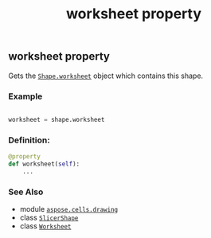 ﻿---
title: worksheet property
second_title: Aspose.Cells for Python via .NET API References
description: 
type: docs
weight: 1240
url: /aspose.cells.drawing/slicershape/worksheet/
is_root: false
---

## worksheet property


Gets the [`Shape.worksheet`](/cells/python-net/aspose.cells.drawing/shape#worksheet) object which contains this shape.

### Example 


```python

worksheet = shape.worksheet

```
### Definition:
```python
@property
def worksheet(self):
    ...
```

### See Also
* module [`aspose.cells.drawing`](../../)
* class [`SlicerShape`](/cells/python-net/aspose.cells.drawing/slicershape)
* class [`Worksheet`](/cells/python-net/aspose.cells/worksheet)
